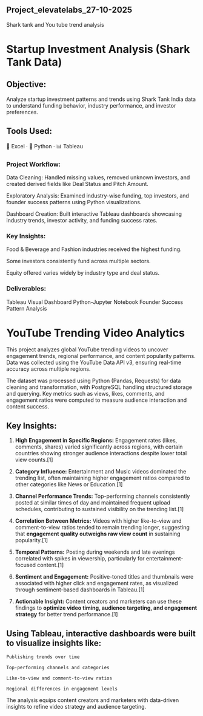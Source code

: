 ## Project_elevatelabs_27-10-2025
Shark tank and You tube trend analysis
# Startup Investment Analysis (Shark Tank Data)

## Objective:
Analyze startup investment patterns and trends using Shark Tank India data to understand funding behavior, industry performance, and investor preferences.

## Tools Used:
🧮 Excel · 🐍 Python · 📊 Tableau

### Project Workflow:

Data Cleaning: Handled missing values, removed unknown investors, and created derived fields like Deal Status and Pitch Amount.

Exploratory Analysis: Examined industry-wise funding, top investors, and founder success patterns using Python visualizations.

Dashboard Creation: Built interactive Tableau dashboards showcasing industry trends, investor activity, and funding success rates.

### Key Insights:

Food & Beverage and Fashion industries received the highest funding.

Some investors consistently fund across multiple sectors.

Equity offered varies widely by industry type and deal status.

### Deliverables:
Tableau Visual Dashboard
Python-Jupyter Notebook
Founder Success Pattern Analysis

# YouTube Trending Video Analytics 

This project analyzes global YouTube trending videos to uncover engagement trends, regional performance, and content popularity patterns. Data was collected using the YouTube Data API v3, ensuring real-time accuracy across multiple regions.

The dataset was processed using Python (Pandas, Requests) for data cleaning and transformation, with PostgreSQL handling structured storage and querying. Key metrics such as views, likes, comments, and engagement ratios were computed to measure audience interaction and content success.

## Key Insights:

1. **High Engagement in Specific Regions:** Engagement rates (likes, comments, shares) varied significantly across regions, with certain countries showing stronger audience interactions despite lower total view counts.[1]

2. **Category Influence:** Entertainment and Music videos dominated the trending list, often maintaining higher engagement ratios compared to other categories like News or Education.[1]

3. **Channel Performance Trends:** Top-performing channels consistently posted at similar times of day and maintained frequent upload schedules, contributing to sustained visibility on the trending list.[1]

4. **Correlation Between Metrics:** Videos with higher like-to-view and comment-to-view ratios tended to remain trending longer, suggesting that **engagement quality outweighs raw view count** in sustaining popularity.[1]

5. **Temporal Patterns:** Posting during weekends and late evenings correlated with spikes in viewership, particularly for entertainment-focused content.[1]

6. **Sentiment and Engagement:** Positive-toned titles and thumbnails were associated with higher click and engagement rates, as visualized through sentiment-based dashboards in Tableau.[1]

7. **Actionable Insight:** Content creators and marketers can use these findings to **optimize video timing, audience targeting, and engagement strategy** for better trend performance.[1]

## Using Tableau, interactive dashboards were built to visualize insights like:

    Publishing trends over time

    Top-performing channels and categories

    Like-to-view and comment-to-view ratios

    Regional differences in engagement levels

The analysis equips content creators and marketers with data-driven insights to refine video strategy and audience targeting.
